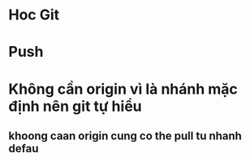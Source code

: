 # Hoc Git

# Push

# Không cần origin vì là nhánh mặc định nên git tự hiểu

## khoong caan origin cung co the pull tu  nhanh defau
